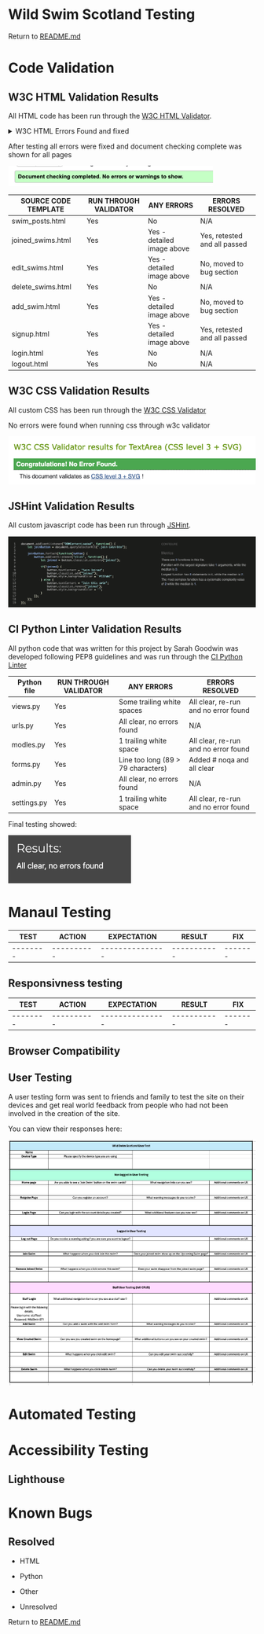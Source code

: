# Wild Swim Scotland Testing

Return to [README.md](README.md)

# Code Validation 

## W3C HTML Validation Results

All HTML code has been run through the [W3C HTML Validator](https://validator.w3.org/).

<details>
<summary> W3C HTML Errors Found and fixed</summary>

joined_swims.html

![joined_swmis errors](documentation/testing-images/join-swim-errors.png "join swim error image")

add_swim.html

![add_swim errors](documentation/testing-images/add-swim-errors.png "add swim error image")

![add_swim errors2](documentation/testing-images/add-swim2-error.png "add swim 2nd error image")

edit_swim.html

![edit_swim errors](documentation/testing-images/edit-swim-error.png "edit swim error image")

signup.html

![register errors](documentation/testing-images/register-errors.png "register swim error image")

</details>

After testing all errors were fixed and document checking complete was shown for all pages

![document checking complete](documentation/testing-images/document-ok.png "")

| **SOURCE CODE TEMPLATE** | **RUN THROUGH VALIDATOR** | **ANY ERRORS** | **ERRORS RESOLVED** |
| -------- | ---------- | --------------- | -----------|
| swim_posts.html | Yes | No | N/A |
| joined_swims.html | Yes | Yes - detailed image above | Yes, retested and all passed |
| edit_swims.html | Yes | Yes - detailed image above | No, moved to bug section |
| delete_swims.html | Yes | No | N/A |
| add_swim.html | Yes | Yes - detailed image above | No, moved to bug section |
| signup.html | Yes | Yes - detailed image above | Yes, retested and all passed |
| login.html | Yes | No | N/A |
| logout.html | Yes | No | N/A |

## W3C CSS Validation Results

All custom CSS has been run through the [W3C CSS Validator](https://jigsaw.w3.org/css-validator/ "jigsaw w3 page")

No errors were found when running css through w3c validator

![css w3c](documentation/testing-images/css-errors.png "css validator image")

## JSHint Validation Results

All custom javascript code has been run through [JSHint](https://jshint.com/ "js hint page").

![js hint](documentation/testing-images/js-hint.png "js hint image")

## CI Python Linter Validation Results

All python code that was written for this project by Sarah Goodwin was developed following PEP8 guidelines and was run through the [CI Python Linter](https://pep8ci.herokuapp.com/ "ci python linter page")

| **Python file** | **RUN THROUGH VALIDATOR** | **ANY ERRORS** | **ERRORS RESOLVED** |
| -------- | ---------- | --------------- | -----------|
| views.py | Yes | Some trailing white spaces | All clear, re-run and no error found |
| urls.py | Yes | All clear, no errors found | N/A |
| modles.py | Yes | 1 trailing white space | All clear, re-run and no error found |
| forms.py | Yes | Line too long (89 > 79 characters) | Added   # noqa and all clear |
| admin.py | Yes | All clear, no errors found | N/A |
| settings.py | Yes | 1 trailing white space | All clear, re-run and no error found |

Final testing showed:

![CI Python Linter](documentation/testing-images/linter-no-errors.png "python linter image")

# Manaul Testing

| **TEST** | **ACTION** | **EXPECTATION** | **RESULT** | **FIX** |
| -------- | ---------- | --------------- | -----------| ------- |
| -------- | ---------- | --------------- | -----------| ------- |


## Responsivness testing

| **TEST** | **ACTION** | **EXPECTATION** | **RESULT** | **FIX** |
| -------- | ---------- | --------------- | -----------| ------- |
| -------- | ---------- | --------------- | -----------| ------- |

## Browser Compatibility

## User Testing

A user testing form was sent to friends and family to test the site on their devices and get real world feedback from people who had not been involved in the creation of the site.

You can view their responses here:

![user testing image](documentation/testing-images/user-testing-form.png "user testing form screenshot")

# Automated Testing

# Accessibility Testing

## Lighthouse

# Known Bugs

## Resolved

- HTML

- Python

- Other

- Unresolved 

Return to [README.md](README.md)




